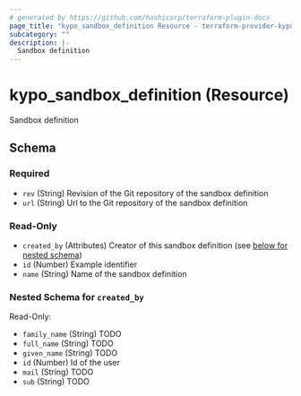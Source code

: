 ```yaml
---
# generated by https://github.com/hashicorp/terraform-plugin-docs
page_title: "kypo_sandbox_definition Resource - terraform-provider-kypo"
subcategory: ""
description: |-
  Sandbox definition
---
```


# kypo_sandbox_definition (Resource)

Sandbox definition



<!-- schema generated by tfplugindocs -->
## Schema

### Required

- `rev` (String) Revision of the Git repository of the sandbox definition
- `url` (String) Url to the Git repository of the sandbox definition

### Read-Only

- `created_by` (Attributes) Creator of this sandbox definition (see [below for nested schema](#nestedatt--created_by))
- `id` (Number) Example identifier
- `name` (String) Name of the sandbox definition

<a id="nestedatt--created_by"></a>
### Nested Schema for `created_by`

Read-Only:

- `family_name` (String) TODO
- `full_name` (String) TODO
- `given_name` (String) TODO
- `id` (Number) Id of the user
- `mail` (String) TODO
- `sub` (String) TODO
